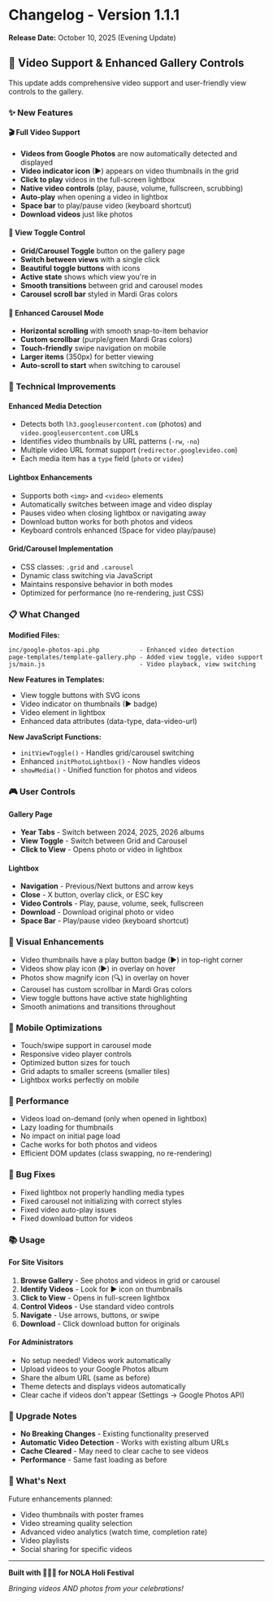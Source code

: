 # Changelog - Version 1.1.1

**Release Date:** October 10, 2025 (Evening Update)

## 🎥 Video Support & Enhanced Gallery Controls

This update adds comprehensive video support and user-friendly view controls to the gallery.

### ✨ New Features

#### 🎬 Full Video Support
- **Videos from Google Photos** are now automatically detected and displayed
- **Video indicator icon** (▶) appears on video thumbnails in the grid
- **Click to play** videos in the full-screen lightbox
- **Native video controls** (play, pause, volume, fullscreen, scrubbing)
- **Auto-play** when opening a video in lightbox
- **Space bar** to play/pause video (keyboard shortcut)
- **Download videos** just like photos

#### 🎯 View Toggle Control
- **Grid/Carousel Toggle** button on the gallery page
- **Switch between views** with a single click
- **Beautiful toggle buttons** with icons
- **Active state** shows which view you're in
- **Smooth transitions** between grid and carousel modes
- **Carousel scroll bar** styled in Mardi Gras colors

#### 🎨 Enhanced Carousel Mode
- **Horizontal scrolling** with smooth snap-to-item behavior
- **Custom scrollbar** (purple/green Mardi Gras colors)
- **Touch-friendly** swipe navigation on mobile
- **Larger items** (350px) for better viewing
- **Auto-scroll to start** when switching to carousel

### 🔧 Technical Improvements

#### Enhanced Media Detection
- Detects both `lh3.googleusercontent.com` (photos) and `video.googleusercontent.com` URLs
- Identifies video thumbnails by URL patterns (`-rw`, `-no`)
- Multiple video URL format support (`redirector.googlevideo.com`)
- Each media item has a `type` field (`photo` or `video`)

#### Lightbox Enhancements
- Supports both `<img>` and `<video>` elements
- Automatically switches between image and video display
- Pauses video when closing lightbox or navigating away
- Download button works for both photos and videos
- Keyboard controls enhanced (Space for video play/pause)

#### Grid/Carousel Implementation
- CSS classes: `.grid` and `.carousel`
- Dynamic class switching via JavaScript
- Maintains responsive behavior in both modes
- Optimized for performance (no re-rendering, just CSS)

### 📋 What Changed

**Modified Files:**
```
inc/google-photos-api.php           - Enhanced video detection
page-templates/template-gallery.php - Added view toggle, video support
js/main.js                          - Video playback, view switching
```

**New Features in Templates:**
- View toggle buttons with SVG icons
- Video indicator on thumbnails (▶ badge)
- Video element in lightbox
- Enhanced data attributes (data-type, data-video-url)

**New JavaScript Functions:**
- `initViewToggle()` - Handles grid/carousel switching
- Enhanced `initPhotoLightbox()` - Now handles videos
- `showMedia()` - Unified function for photos and videos

### 🎮 User Controls

#### Gallery Page
- **Year Tabs** - Switch between 2024, 2025, 2026 albums
- **View Toggle** - Switch between Grid and Carousel
- **Click to View** - Opens photo or video in lightbox

#### Lightbox
- **Navigation** - Previous/Next buttons and arrow keys
- **Close** - X button, overlay click, or ESC key
- **Video Controls** - Play, pause, volume, seek, fullscreen
- **Download** - Download original photo or video
- **Space Bar** - Play/pause video (keyboard shortcut)

### 🎨 Visual Enhancements

- Video thumbnails have a play button badge (▶) in top-right corner
- Videos show play icon (▶️) in overlay on hover
- Photos show magnify icon (🔍) in overlay on hover
- Carousel has custom scrollbar in Mardi Gras colors
- View toggle buttons have active state highlighting
- Smooth animations and transitions throughout

### 📱 Mobile Optimizations

- Touch/swipe support in carousel mode
- Responsive video player controls
- Optimized button sizes for touch
- Grid adapts to smaller screens (smaller tiles)
- Lightbox works perfectly on mobile

### 🚀 Performance

- Videos load on-demand (only when opened in lightbox)
- Lazy loading for thumbnails
- No impact on initial page load
- Cache works for both photos and videos
- Efficient DOM updates (class swapping, no re-rendering)

### 🐛 Bug Fixes

- Fixed lightbox not properly handling media types
- Fixed carousel not initializing with correct styles
- Fixed video auto-play issues
- Fixed download button for videos

### 📚 Usage

#### For Site Visitors
1. **Browse Gallery** - See photos and videos in grid or carousel
2. **Identify Videos** - Look for ▶ icon on thumbnails
3. **Click to View** - Opens in full-screen lightbox
4. **Control Videos** - Use standard video controls
5. **Navigate** - Use arrows, buttons, or swipe
6. **Download** - Click download button for originals

#### For Administrators
- No setup needed! Videos work automatically
- Upload videos to your Google Photos album
- Share the album URL (same as before)
- Theme detects and displays videos automatically
- Clear cache if videos don't appear (Settings → Google Photos API)

### 🔄 Upgrade Notes

- **No Breaking Changes** - Existing functionality preserved
- **Automatic Video Detection** - Works with existing album URLs
- **Cache Cleared** - May need to clear cache to see videos
- **Performance** - Same fast loading as before

### 🎯 What's Next

Future enhancements planned:
- Video thumbnails with poster frames
- Video streaming quality selection
- Advanced video analytics (watch time, completion rate)
- Video playlists
- Social sharing for specific videos

---

**Built with 💜💚💛 for NOLA Holi Festival**

*Bringing videos AND photos from your celebrations!*

